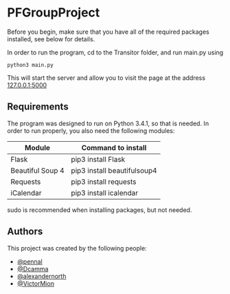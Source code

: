 PFGroupProject
==============

Before you begin, make sure that you have all of the required packages installed, see below for details.

In order to run the program, cd to the Transitor folder, and run main.py using 

    python3 main.py

This will start the server and allow you to visit the page at the address [127.0.0.1:5000](127.0.0.1:5000)

Requirements
--------------
The program was designed to run on Python 3.4.1, so that is needed. In order to run properly, you also need the following modules:

| Module           | Command to install          |
|------------------|-----------------------------|
| Flask            | pip3 install Flask          |
| Beautiful Soup 4 | pip3 install beautifulsoup4 |
| Requests         | pip3 install requests       |
| iCalendar        | pip3 install icalendar      |


sudo is recommended when installing packages, but not needed. 

Authors
-------
This project was created by the following people:
* [@pennal](http://github.com/pennal)
* [@Dcamma](http://github.com/DCamma)
* [@alexandernorth](http://github.com/alexandernorth)
* [@VictorMion](http://github.com/VictorMion)
